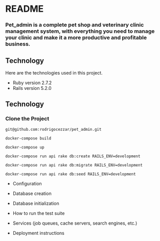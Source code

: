 # README
### Pet_admin is a complete pet shop and veterinary clinic management system, with everything you need to manage your clinic and make it a more productive and profitable business.

## Technology 

Here are the technologies used in this project.
 
* Ruby version  2.7.2
* Rails version 5.2.0

## Technology 

### Clone the Project

```
git@github.com:rodrigocezzar/pet_admin.git
```

```
docker-compose build
```
```
docker-compose up
```
```
docker-compose run api rake db:create RAILS_ENV=development
```
```
docker-compose run api rake db:migrate RAILS_ENV=development
```
```
docker-compose run api rake db:seed RAILS_ENV=development
```

* Configuration

* Database creation

* Database initialization

* How to run the test suite

* Services (job queues, cache servers, search engines, etc.)

* Deployment instructions

